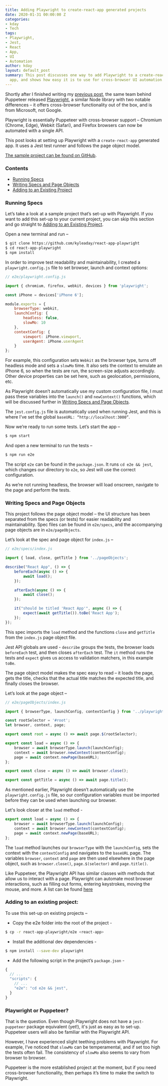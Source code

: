 ```yaml
---
title: Adding Playwright to create-react-app generated projects
date: 2020-01-31 00:00:00 Z
categories:
- kday
- Tech
tags:
- Playwright,
- Jest,
- React
- App,
- UI
- Automation
author: kday
layout: default_post
summary: This post discusses one way to add Playwright to a create-react-app generated
  app, and shows how easy it is to use for cross-browser UI automation.
---
```


Shortly after I finished writing my [previous post](https://blog.scottlogic.com/2020/01/22/react-app-puppeteer.html), the same team behind Puppeteer released [Playwright](https://github.com/microsoft/playwright), a similar Node library with two notable differences – it offers cross-browser functionality out of the box, and is from Microsoft, not Google.

Playwright is essentially Puppeteer with cross-browser support – Chromium (Chrome, Edge), Webkit (Safari), and Firefox browsers can now be automated with a single API.

This post looks at setting up Playwright with a `create-react-app` generated app. It uses a Jest test runner and follows the page object model.

[The sample project can be found on GitHub](https://github.com/KyleADay/react-app-playwright).

### Contents

* [Running Specs](#running-specs)
* [Writing Specs and Page Objects](#writing-specs-and-page-objects)
* [Adding to an Existing Project](#adding-to-an-existing-project)

### Running Specs

Let’s take a look at a sample project that’s set-up with Playwright. If you want to add this set-up to your current project, you can skip this section and go straight to [Adding to an Existing Project](#adding-to-an-existing-project).

Open a new terminal and run –

~~~bash
$ git clone https://github.com/kyleaday/react-app-playwright
$ cd react-app-playwright
$ npm install
~~~

In order to improve test readability and maintainability, I created a `playwright.config.js` file to set browser, launch and context options:

~~~js
// e2e/playwright.config.js

import { chromium, firefox, webkit, devices } from 'playwright';

const iPhone = devices['iPhone 6'];

module.exports = {
    browserType: webkit,
    launchConfig: {
        headless: false,
        slowMo: 10
    },
    contextConfig: {
        viewport: iPhone.viewport,
        userAgent: iPhone.userAgent
    }
};
~~~

For example, this configuration sets `Webkit` as the browser type, turns off headless mode and sets a `slowMo` time. It also sets the context to emulate an iPhone 6, so when the tests are run, the screen-size adjusts accordingly. Other device properties can be set here, such as geolocation, permissions, etc.

As Playwright doesn’t automatically use my custom configuration file, I must pass these variables into the `launch()` and `newContext()` functions, which will be discussed further in [Writing Specs and Page Objects](#writing-specs-and-page-objects).

The `jest.config.js` file is automatically used when running Jest, and this is where I’ve set the global `baseURL: “http://localhost:3000”`.

Now we’re ready to run some tests. Let’s start the app –

~~~bash
$ npm start
~~~

And open a new terminal to run the tests –

~~~bash
$ npm run e2e
~~~

The script `e2e` can be found in the `package.json`. It runs `cd e2e && jest`, which changes our directory to `e2e`, so Jest will use the correct configuration.

As we’re not running headless, the browser will load onscreen, navigate to the page and perform the tests.

### Writing Specs and Page Objects

This project follows the page object model – the UI structure has been separated from the specs (or tests) for easier readability and maintainability. Spec files can be found in `e2e/specs`, and the accompanying page objects are in `e2e/pageObjects`. 

Let’s look at the spec and page object for `index.js` –
 
~~~js
// e2e/specs/index.js

import { load, close, getTitle } from '../pageObjects';

describe("React App", () => {
    beforeEach(async () => {
        await load();
    });

    afterEach(async () => {
        await close();
    });

    it("should be titled 'React App'", async () => {
        expect(await getTitle()).toBe('React App');
    });
});
~~~

This spec imports the `load` method and the functions `close` and `getTitle` from the `index.js` page object file.

Jest API globals are used - `describe` groups the tests, the browser loads `beforeEach` test, and then closes `afterEach` test. The `it` method runs the tests and `expect` gives us access to validation matchers, in this example `toBe`.

The page object model makes the spec easy to read – it loads the page, gets the title, checks that the actual title matches the expected title, and finally closes the browser.

Let’s look at the page object –

~~~js
// e2e/pageObjects/index.js

import { browserType, launchConfig, contextConfig } from '../playwright.config'

const rootSelector = '#root';
let browser, context, page;

export const root = async () => await page.$(rootSelector);

export const load = async () => {
    browser = await browserType.launch(launchConfig);
    context = await browser.newContext(contextConfig);
    page = await context.newPage(baseURL);
};

export const close = async () => await browser.close();

export const getTitle = async () => await page.title();
~~~

As mentioned earlier, Playwright doesn’t automatically use the `playwright.config.js` file, so our configuration variables must be imported before they can be used when launching our browser.

Let's look closer at the `load` method -

~~~js
export const load = async () => {
    browser = await browserType.launch(launchConfig);
    context = await browser.newContext(contextConfig);
    page = await context.newPage(baseURL);
};
~~~

The `load` method launches our `browserType` with the `launchConfig`, sets the context with the `contextConfig` and navigates to the `baseURL` page. The variables `browser`, `context` and `page` are then used elsewhere in the page object, such as `browser.close()`, `page.$(selector)` and `page.title()`.

Like Puppeteer, the Playwright API has similar classes with methods that allow us to interact with a page. Playwright can automate most browser interactions, such as filling out forms, entering keystrokes, moving the mouse, and more. A list can be found [here](https://github.com/microsoft/playwright/blob/master/docs/api.md)

### Adding to an existing project:

To use this set-up on existing projects –

* Copy the e2e folder into the root of the project -

~~~bash
$ cp -r react-app-playwright/e2e <react-app>
~~~

* Install the additional dev dependencies -

~~~bash
$ npm install --save-dev playwright
~~~

* Add the following script in the project’s `package.json` -

~~~js
{
  // ...
  "scripts": {
    // ...
    "e2e": "cd e2e && jest",
  }
}
~~~

### Playwright or Puppeteer?

That is the question. Even though Playwright does not have a `jest-puppeteer` package equivalent (yet!), it's just as easy as to set-up. Puppeteer users will also be familiar with the Playwright API.

However, I have experienced slight teething problems with Playwright. For example, I’ve noticed that `slowMo` can be temperamental, and if set too high the tests often fail. The consistency of `slowMo` also seems to vary from browser to browser.

Puppeteer is the more established project at the moment, but if you need cross-browser functionality, then perhaps it’s time to make the switch to Playwright.